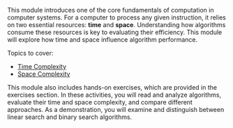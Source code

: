 This module introduces one of the core fundamentals of computation in computer systems. For a computer to process any given instruction, it relies on two essential resources: **time** and **space**. Understanding how algorithms consume these resources is key to evaluating their efficiency. This module will explore how time and space influence algorithm performance.

Topics to cover:

- [Time Complexity]()
- [Space Complexity]()

This module also includes hands-on exercises, which are provided in the exercises section. In these activities, you will read and analyze algorithms, evaluate their time and space complexity, and compare different approaches. As a demonstration, you will examine and distinguish between linear search and binary search algorithms.